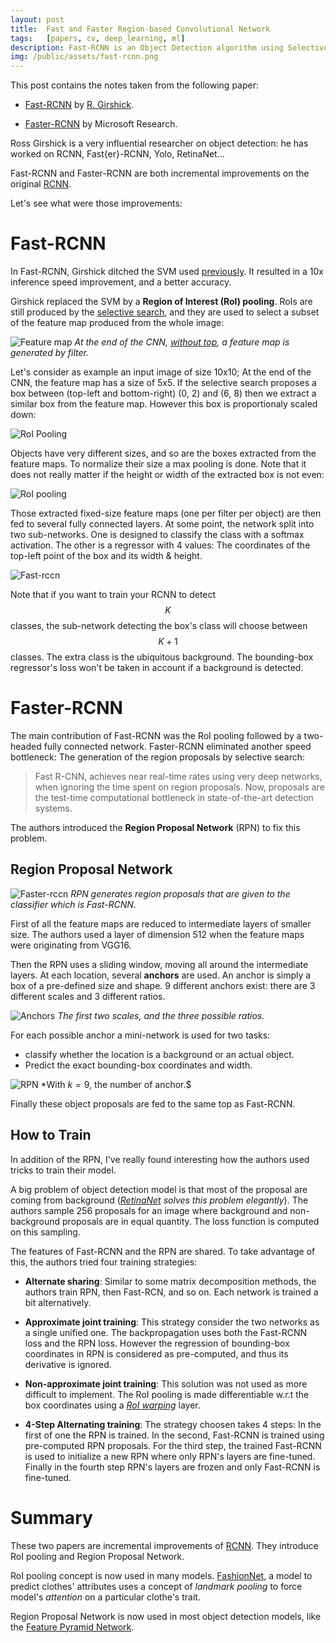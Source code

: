 ```yaml
---
layout: post
title:  Fast and Faster Region-based Convolutional Network
tags:   [papers, cv, deep_learning, ml]
description: Fast-RCNN is an Object Detection algorithm using Selective Search and CNN
img: /public/assets/fast-rcnn.png
---
```


This post contains the notes taken from the following paper:

- [Fast-RCNN](https://arxiv.org/abs/1504.08083) by [R. Girshick](https://scholar.google.com/citations?user=W8VIEZgAAAAJ&hl=en).

- [Faster-RCNN](https://arxiv.org/abs/1506.01497) by Microsoft Research.

Ross Girshick is a very influential researcher on object detection:
he has worked on RCNN, Fast{er}-RCNN, Yolo, RetinaNet...

Fast-RCNN and Faster-RCNN are both incremental improvements on the original
[RCNN](https://arxiv.org/abs/1311.2524).

Let's see what were those improvements:

# Fast-RCNN

In Fast-RCNN, Girshick ditched the SVM used [previously](https://arthurdouillard.com/2018/03/09/selective-search/#exploiting-the-search).
It resulted in a 10x inference speed improvement, and a better accuracy.

Girshick replaced the SVM by a **Region of Interest (RoI) pooling**. RoIs are still
produced by the [selective search](https://arthurdouillard.com/2018/03/09/selective-search),
and they are used to select a subset of the feature map produced from the whole image:

![Feature map](/public/assets/feature_map.svg)
*At the end of the CNN, [without top](https://github.com/keras-team/keras/blob/master/keras/applications/vgg16.py#L141),
a feature map is generated by filter.*

Let's consider as example an input image of size 10x10; At the end of the CNN,
the feature map has a size of 5x5. If the selective search proposes a box
between (top-left and bottom-right)  (0, 2) and (6, 8) then we extract a similar box
from the feature map. However this box is proportionaly scaled down:

![RoI Pooling](/public/assets/roi_pooling.svg)

Objects have very different sizes, and so are the boxes extracted from the feature
maps. To normalize their size a max pooling is done. Note that it does not really
matter if the height or width of the extracted box is not even:

![RoI pooling](/public/assets/roi_pooling2.svg)

Those extracted fixed-size feature maps (one per filter per object) are then fed
to several fully connected layers. At some point, the network split into two
sub-networks. One is designed to classify the class with a softmax activation.
The other is a regressor with 4 values: The coordinates of the top-left point
of the box and its width & height.

![Fast-rccn](/public/assets/fast-rcnn2.png)

Note that if you want to train your RCNN to detect $$K$$ classes, the sub-network
detecting the box's class will choose between $$K + 1$$ classes. The extra class
is the ubiquitous background. The bounding-box regressor's loss won't be taken
in account if a background is detected.

# Faster-RCNN

The main contribution of Fast-RCNN was the RoI pooling followed by a two-headed
fully connected network. Faster-RCNN eliminated another speed bottleneck: The
generation of the region proposals by selective search:

> Fast R-CNN, achieves near real-time rates using very deep networks,
> when ignoring the time spent on region proposals. Now, proposals are the
> test-time computational bottleneck in state-of-the-art detection systems.

The authors introduced the **Region Proposal Network** (RPN) to fix this problem.

## Region Proposal Network

![Faster-rccn](/public/assets/faster-rcnn.png)
*RPN generates region proposals that are given to the classifier which is
Fast-RCNN.*


First of all the feature maps are reduced to intermediate layers of smaller size.
The authors used a layer of dimension 512 when the feature maps were originating
from VGG16.

Then the RPN uses a sliding window, moving all around the intermediate layers.
At each location, several **anchors** are used. An anchor is simply a box of a
pre-defined size and shape. 9 different anchors exist: there are 3 different
scales and 3 different ratios.

![Anchors](/public/assets/anchors.svg)
*The first two scales, and the three possible ratios.*

For each possible anchor a mini-network is used for two tasks:

- classify whether the location is a background or an actual object.
- Predict the exact bounding-box coordinates and width.

![RPN](/public/assets/rpn.png)
*With $k = 9$, the number of anchor.$

Finally these object proposals are fed to the same top as Fast-RCNN.

## How to Train

In addition of the RPN, I've really found interesting how the authors used tricks
to train their model.

A big problem of object detection model is that most of the proposal are coming
from background (*[RetinaNet](https://arxiv.org/abs/1708.02002) solves this problem
elegantly*). The authors sample 256 proposals for an image where background and
non-background proposals are in equal quantity. The loss function is computed on
this sampling.

The features of Fast-RCNN and the RPN are shared. To take advantage of this,
the authors tried four training strategies:

- **Alternate sharing**: Similar to some matrix decomposition methods, the authors
train RPN, then Fast-RCN, and so on. Each network is trained a bit alternatively.


- **Approximate joint training**: This strategy consider the two networks as a
single unified one. The backpropagation uses both the Fast-RCNN loss and the RPN
loss. However the regression of bounding-box coordinates in RPN is considered
as pre-computed, and thus its derivative is ignored.

- **Non-approximate joint training**: This solution was not used as more difficult
to implement. The RoI pooling is made differentiable w.r.t the box coordinates using
a [*RoI warping*](https://arxiv.org/abs/1512.04412) layer.

- **4-Step Alternating training**: The strategy choosen takes 4 steps: In the first
of one the RPN is trained. In the second, Fast-RCNN is trained using pre-computed
RPN proposals. For the third step, the trained Fast-RCNN is used to initialize a
new RPN where only RPN's layers are fine-tuned. Finally in the fourth step RPN's
layers are frozen and only Fast-RCNN is fine-tuned.

# Summary

These two papers are incremental improvements of
[RCNN](https://arxiv.org/abs/1311.2524). They introduce RoI pooling and Region
Proposal Network.

RoI pooling concept is now used in many models. [FashionNet](https://www.cv-foundation.org/openaccess/content_cvpr_2016/papers/Liu_DeepFashion_Powering_Robust_CVPR_2016_paper.pdf), a model to predict clothes' attributes uses a concept of *landmark pooling*
to force model's *attention* on a particular clothe's trait.

Region Proposal Network is now used in most object detection models, like
the [Feature Pyramid Network](https://arxiv.org/abs/1612.03144).
